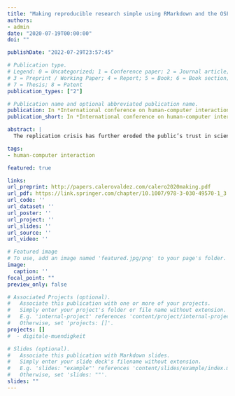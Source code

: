 ```yaml
---
title: "Making reproducible research simple using RMarkdown and the OSF"
authors:
- admin
date: "2020-07-19T00:00:00"
doi: ""

publishDate: "2022-07-29T23:57:45"

# Publication type.
# Legend: 0 = Uncategorized; 1 = Conference paper; 2 = Journal article;
# 3 = Preprint / Working Paper; 4 = Report; 5 = Book; 6 = Book section;
# 7 = Thesis; 8 = Patent
publication_types: ["2"]

# Publication name and optional abbreviated publication name.
publication: In *International conference on human-computer interaction*
publication_short: In *International conference on human-computer interaction*

abstract: |
  The replication crisis has further eroded the public’s trust in science. Many famous studies, even published in renowned journals, fail to produce the same results when replicated by other researchers. While this is the outcome of several problems in research, one aspect has gotten critical attention—reproducibility. The term reproducible research refers to studies that contain all materials necessary to reproduce the scientific results by other researchers. This allows others to identify flaws in calculations and improve scientific rigor. In this paper, we show a workflow for reproducible research using the R language and a set of additional packages and tools that simplify a reproducible research procedure.

tags:
- human-computer interaction

featured: true

links:
url_preprint: http://papers.calerovaldez.com/calero2020making.pdf
url_pdf: https://link.springer.com/chapter/10.1007/978-3-030-49570-1_3
url_code: ''
url_dataset: ''
url_poster: ''
url_project: ''
url_slides: ''
url_source: ''
url_video: ''

# Featured image
# To use, add an image named 'featured.jpg/png' to your page's folder.
image:
  caption: ''
focal_point: ""
preview_only: false

# Associated Projects (optional).
#   Associate this publication with one or more of your projects.
#   Simply enter your project's folder or file name without extension.
#   E.g. 'internal-project' references 'content/project/internal-project/index.md'.
#   Otherwise, set 'projects: []'.
projects: []
#  - digitale-muendigkeit

# Slides (optional).
#   Associate this publication with Markdown slides.
#   Simply enter your slide deck's filename without extension.
#   E.g. 'slides: "example"' references 'content/slides/example/index.md'.
#   Otherwise, set 'slides: ""'.
slides: ""
---
```


